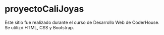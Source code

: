 # proyectoCaliJoyas
Este sitio fue realizado durante el curso de Desarrollo Web de CoderHouse. Se utilizó HTML, CSS y Bootstrap.
